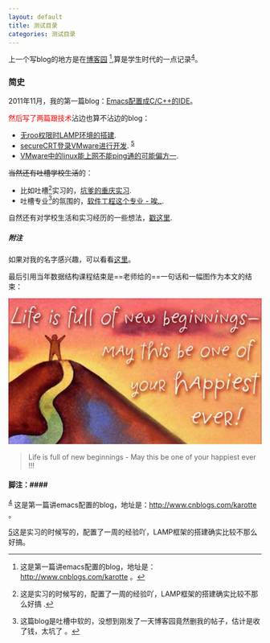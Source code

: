 ```yaml
---
layout: default
title: 测试目录
categories: 测试目录
---
```


上一个写blog的地方是在[博客园](http://www.cnblogs.com/karotte/) [^1],算是学生时代的一点记录<sup><a href="#fnref:4" name="fnref:4">4</a></sup>。

### 简史 ###
2011年11月，我的第一篇blog：[Emacs配置成C/C++的IDE](http://blog.csdn.net/karotte/article/details/6990031)。

<font color="red">然后写了两篇跟技术</font>沾边也算不沾边的blog：

* [无roo权限时LAMP环境的搭建](http://www.cnblogs.com/karotte/archive/2012/08/12/install_lamp.html).
* [secureCRT登录VMware进行开发](http://www.cnblogs.com/karotte/archive/2013/03/16/ssh2vmware.html). <sup><a href="#fnref:5" name="fnref:5">5</a></sup>
* [VMware中的linux能上网不能ping通的可能偏方一](http://www.cnblogs.com/karotte/archive/2013/03/24/vmware-ping.html).

<s>当然还有吐槽学校生活</s>的：

* 比如吐槽[^2]实习的，[坑爹的重庆实习](http://www.cnblogs.com/karotte/archive/2012/07/31/2616643.html).
* 吐槽专业[^3]的氛围的，[软件工程这个专业 - 唉..](http://www.cnblogs.com/karotte/archive/2012/06/17/impetuous_colloge.html).

自然还有对学校生活和实习经历的一些想法，[戳这里](http://www.cnblogs.com/karotte/category/388927.html).

##### 附注 #####

如果对我的名字感兴趣，可以看看[这里](http://karottc.is-programmer.com/posts/37508.html)。

最后引用当年数据结构课程结束是==老师给的==一句话和一幅图作为本文的结束：

![life is new](/images/20140614_2_life_is_new_start.png)

> Life is full of new beginnings - May this be one of your happiest ever !!!


#### 脚注：####

<sup><a href="#fnref:4" name="fnref:4">4</a></sup> 这是第一篇讲emacs配置的blog，地址是：http://www.cnblogs.com/karotte 。

[^1]: 这是第一篇讲emacs配置的blog，地址是：http://www.cnblogs.com/karotte 。

[^2]: 这是实习的时候写的，配置了一周的经验吖，LAMP框架的搭建确实比较不那么好搞 .

[^3]: 这篇blog是吐槽中软的，没想到刚发了一天博客园竟然删我的帖子，估计是收了钱，太坑了 。

<a href="#fnref:5" name="fnref:5">5</a>这是实习的时候写的，配置了一周的经验吖，LAMP框架的搭建确实比较不那么好搞。
